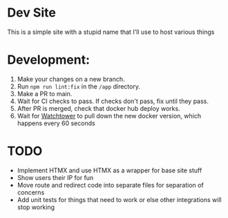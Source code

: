 # Dev Site
This is a simple site with a stupid name that I'll use to host various things

# Development:
1. Make your changes on a new branch.
2. Run `npm run lint:fix` in the `/app` directory.
3. Make a PR to main.
4. Wait for CI checks to pass. If checks don't pass, fix until they pass.
5. After PR is merged, check that docker hub deploy works.
6. Wait for [Watchtower](https://containrrr.dev/watchtower) to pull down the new docker version, which happens every 60 seconds

# TODO
- Implement HTMX and use HTMX as a wrapper for base site stuff
- Show users their IP for fun
- Move route and redirect code into separate files for separation of concerns
- Add unit tests for things that need to work or else other integrations will stop working
